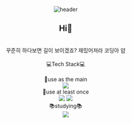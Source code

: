 <div align="center">

![header](https://capsule-render.vercel.app/api?type=slice&color=timeAuto&height=100&section=header&text=Jiryeong's%20github&fontSize=50)
</br>
## Hi👋 
</br>
꾸준히 하다보면 길이 보이겠죠?
재밌어져라 코딩아 얍
</br>
</br>
💻Tech Stack💻
</br>
</br>
📝use as the main
</br>
<img src="https://img.shields.io/badge/C++-00599C?style=for-the-badge&logo=cplusplus&logoColor=white">
</br>
📝use at least once
</br>

<img src="https://img.shields.io/badge/html-E34F26?style=for-the-badge&logo=html5&logoColor=white">
<img src="https://img.shields.io/badge/css-1572B6?style=for-the-badge&logo=css3&logoColor=white">
</br>
📚studying📚
</br>
<img src="https://img.shields.io/badge/Unity-0000?style=for-the-badge&logo=unity&logoColor=white">
